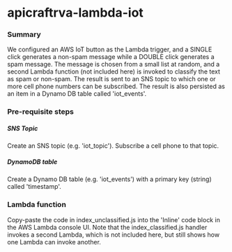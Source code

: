 # apicraftrva-lambda-iot

### Summary
We configured an AWS IoT button as the Lambda trigger, and a SINGLE click generates a non-spam message while a DOUBLE click generates a spam message.  The message is chosen from a small list at random, and a second Lambda function (not included here) is invoked to classify the text as spam or non-spam.  The result is sent to an SNS topic to which one or more cell phone numbers can be subscribed.  The result is also persisted as an item in a Dynamo DB table called 'iot_events'.  

### Pre-requisite steps

##### SNS Topic
Create an SNS topic (e.g. 'iot_topic').  Subscribe a cell phone to that topic.

##### DynamoDB table
Create a Dynamo DB table (e.g. 'iot_events') with a primary key (string) called 'timestamp'.

### Lambda function
Copy-paste the code in index_unclassified.js into the 'Inline' code block in the AWS Lambda console UI.  Note that the index_classified.js handler invokes a second Lambda, which is not included here, but still shows how one Lambda can invoke another.

